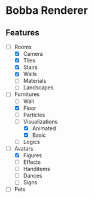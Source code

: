 # Bobba Renderer

## Features

- [ ] Rooms
  - [x] Camera
  - [x] Tiles
  - [x] Stairs
  - [x] Walls
  - [ ] Materials
  - [ ] Landscapes
- [ ] Furnitures
  - [ ] Wall
  - [x] Floor
  - [ ] Particles
  - [ ] Visualizations
    - [x] Animated
    - [x] Basic
  - [ ] Logics
- [ ] Avatars
  - [x] Figures
  - [ ] Effects
  - [ ] Handitems
  - [ ] Dances
  - [ ] Signs
- [ ] Pets
